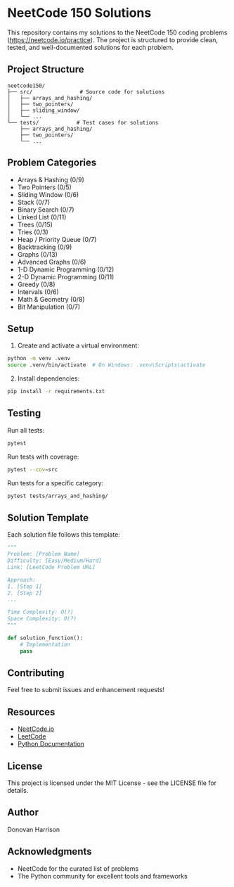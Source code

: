 # NeetCode 150 Solutions

This repository contains my solutions to the NeetCode 150 coding problems (https://neetcode.io/practice). The project is structured to provide clean, tested, and well-documented solutions for each problem.

## Project Structure

```
neetcode150/
├── src/               # Source code for solutions
│   ├── arrays_and_hashing/
│   ├── two_pointers/
│   ├── sliding_window/
│   └── ...
└── tests/            # Test cases for solutions
    ├── arrays_and_hashing/
    ├── two_pointers/
    └── ...
```

## Problem Categories

- Arrays & Hashing (0/9)
- Two Pointers (0/5)
- Sliding Window (0/6)
- Stack (0/7)
- Binary Search (0/7)
- Linked List (0/11)
- Trees (0/15)
- Tries (0/3)
- Heap / Priority Queue (0/7)
- Backtracking (0/9)
- Graphs (0/13)
- Advanced Graphs (0/6)
- 1-D Dynamic Programming (0/12)
- 2-D Dynamic Programming (0/11)
- Greedy (0/8)
- Intervals (0/6)
- Math & Geometry (0/8)
- Bit Manipulation (0/7)

## Setup

1. Create and activate a virtual environment:
```bash
python -m venv .venv
source .venv/bin/activate  # On Windows: .venv\Scripts\activate
```

2. Install dependencies:
```bash
pip install -r requirements.txt
```

## Testing

Run all tests:
```bash
pytest
```

Run tests with coverage:
```bash
pytest --cov=src
```

Run tests for a specific category:
```bash
pytest tests/arrays_and_hashing/
```

## Solution Template

Each solution file follows this template:

```python
"""
Problem: [Problem Name]
Difficulty: [Easy/Medium/Hard]
Link: [LeetCode Problem URL]

Approach:
1. [Step 1]
2. [Step 2]
...

Time Complexity: O(?)
Space Complexity: O(?)
"""

def solution_function():
    # Implementation
    pass
```

## Contributing

Feel free to submit issues and enhancement requests!

## Resources

- [NeetCode.io](https://neetcode.io/)
- [LeetCode](https://leetcode.com/)
- [Python Documentation](https://docs.python.org/3/)

## License

This project is licensed under the MIT License - see the LICENSE file for details.

## Author

Donovan Harrison

## Acknowledgments

- NeetCode for the curated list of problems
- The Python community for excellent tools and frameworks
